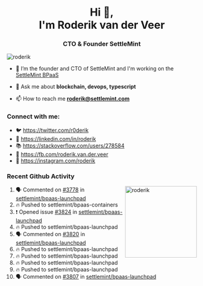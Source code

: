 <h1 align="center">Hi 👋,<br/> I'm Roderik van der Veer</h1>
<h3 align="center">CTO & Founder SettleMint</h3>

<p align="left"> <img src="https://komarev.com/ghpvc/?username=roderik" alt="roderik" /> </p>

- 🔭 I’m the founder and CTO of SettleMint and I'm working on the [SettleMint BPaaS](https://settlemint.com)

- 💬 Ask me about **blockchain, devops, typescript**

- 📫 How to reach me **roderik@settlemint.com**



### Connect with me:

- 🐦 https://twitter.com/r0derik
- 🏢 https://linkedin.com/in/roderik
- 📚 https://stackoverflow.com/users/278584
- 🙊 https://fb.com/roderik.van.der.veer
- 📸 https://instagram.com/roderik

### Recent Github Activity
<img src="https://github-readme-stats.vercel.app/api?username=roderik&show_icons=true&count_private=true" alt="roderik" align="right" height="190" />

<!--START_SECTION:activity-->
1. 🗣 Commented on [#3778](https://github.com/settlemint/bpaas-launchpad/issues/3778) in [settlemint/bpaas-launchpad](https://github.com/settlemint/bpaas-launchpad)
2. 🔥 Pushed to settlemint/bpaas-containers
3. ❗️ Opened issue [#3824](https://github.com/settlemint/bpaas-launchpad/issues/3824) in [settlemint/bpaas-launchpad](https://github.com/settlemint/bpaas-launchpad)
4. 🔥 Pushed to settlemint/bpaas-launchpad
5. 🗣 Commented on [#3820](https://github.com/settlemint/bpaas-launchpad/issues/3820) in [settlemint/bpaas-launchpad](https://github.com/settlemint/bpaas-launchpad)
6. 🔥 Pushed to settlemint/bpaas-launchpad
7. 🔥 Pushed to settlemint/bpaas-launchpad
8. 🔥 Pushed to settlemint/bpaas-launchpad
9. 🔥 Pushed to settlemint/bpaas-launchpad
10. 🗣 Commented on [#3807](https://github.com/settlemint/bpaas-launchpad/issues/3807) in [settlemint/bpaas-launchpad](https://github.com/settlemint/bpaas-launchpad)
<!--END_SECTION:activity-->